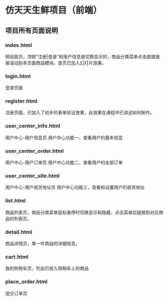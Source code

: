 # 仿天天生鲜项目（前端）

## 项目所有页面说明

### index.html  
网站首页，顶部“注册|登录”和用户信息是切换显示的，商品分类菜单点击直接链接滚动到本页面商品模块。首页已加入幻灯片效果。



### login.html  
登录页面


### register.html  
注册页面，已加入了初步的表单验证效果，此效果在课程中已讲述如何制作。


### user_center_info.html  
用户中心-用户信息页 用户中心功能一，查看用户的基本信息


### user_center_order.html  
用户中心-用户订单页 用户中心功能二，查看用户的全部订单


### user_center_site.html  
用户中心-用户收货地址页 用户中心功能三，查看和设置用户的收货地址



### list.html  
商品列表页，商品分类菜单鼠标悬停时切换显示和隐藏，点击菜单后链接到对应商品的列表页。


### detail.html  
商品详情页，某一件商品的详细信息。


### cart.html  
我的购物车页，列出已放入购物车上的商品


### place_order.html  
提交订单页

